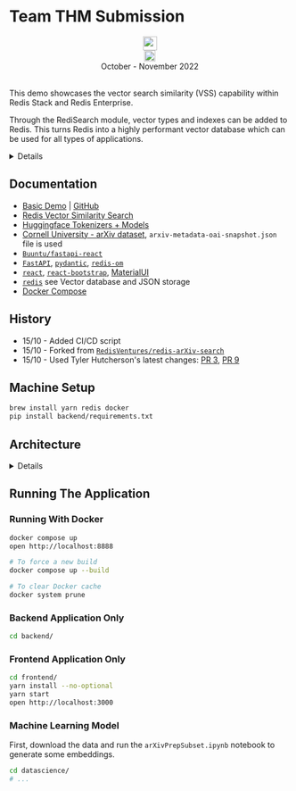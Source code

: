 # Team THM Submission

<div align="center">
    <img src="https://github.com/RedisVentures/redis-arXiv-search/blob/main/backend/vecsim_app/data/redis-logo.png?raw=true" height="25" /> <br />
    <img src="https://www.cbnews.fr/sites/cbnews.fr/files/logo-societe/2019-05/Logo%20Artefact.png" height="20" /><br />
    October - November 2022
</div>
<br />

This demo showcases the vector search similarity (VSS) capability within Redis Stack and Redis Enterprise.

Through the RediSearch module, vector types and indexes can be added to Redis.
This turns Redis into a highly performant vector database which can be used for all types of applications.

<details>

![Screen Shot](https://user-images.githubusercontent.com/13009163/191346916-4b8f648f-7552-4910-ad4e-9cc117230f00.png)

</details>

## Documentation

- [Basic Demo](https://docsearch.redisventures.com) | [GitHub](https://github.com/RedisVentures/redis-arXiv-search)
- [Redis Vector Similarity Search](https://redis.io/docs/stack/search/reference/vectors)
- [Huggingface Tokenizers + Models](https://huggingface.co/sentence-transformers)
- [Cornell University - arXiv dataset](https://www.kaggle.com/Cornell-University/arxiv), `arxiv-metadata-oai-snapshot.json` file is used
- [`Buuntu/fastapi-react`](https://github.com/Buuntu/fastapi-react)
- [`FastAPI`](https://fastapi.tiangolo.com/), [`pydantic`](https://pydantic-docs.helpmanual.io/), [`redis-om`](https://redis.io/docs/stack/get-started/tutorials/stack-python/)
- [`react`](https://reactjs.org/), [`react-bootstrap`](https://react-bootstrap.github.io/), [MaterialUI](https://material-ui.com/)
- [`redis`](https://redis.io/docs/stack/) see Vector database and JSON storage
- [Docker Compose](https://docs.docker.com/compose/)

## History

- 15/10 - Added CI/CD script
- 15/10 - Forked from [`RedisVentures/redis-arXiv-search`](https://github.com/RedisVentures/redis-arXiv-search)
- 15/10 - Used Tyler Hutcherson's latest changes: [PR 3](https://github.com/RedisVentures/redis-arXiv-search/pull/3), [PR 9](https://github.com/RedisVentures/redis-arXiv-search/pull/9)

## Machine Setup

```sh
brew install yarn redis docker
pip install backend/requirements.txt
```

## Architecture

<details>

```txt
                        writes index
+-------------------+      +----------------+
|                   |      |                |
|  Redis            +<-----+  Jupyter       |
|                   |      |                |
+--------+----------+      +----------------+
         ^
         |  reads search index
+--------+----------+
|                   |
|  FastAPI          |
|                   |
+--------+----------+
         ^
         |  calls backend
+--------+----------+
|                   |
|  React            |
|                   |
+-------------------+
            browser use app from here
```

</details>

## Running The Application

### Running With Docker

```sh
docker compose up
open http://localhost:8888

# To force a new build
docker compose up --build

# To clear Docker cache
docker system prune
```

### Backend Application Only

```sh
cd backend/
```

### Frontend Application Only

```sh
cd frontend/
yarn install --no-optional
yarn start
open http://localhost:3000
```

### Machine Learning Model

First, download the data and run the `arXivPrepSubset.ipynb` notebook to generate some embeddings.

```sh
cd datascience/
# ...
```

